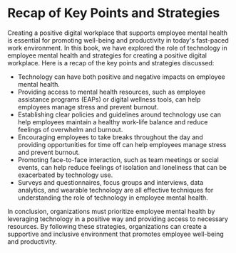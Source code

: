 # Recap of Key Points and Strategies

Creating a positive digital workplace that supports employee mental health is essential for promoting well-being and productivity in today's fast-paced work environment. In this book, we have explored the role of technology in employee mental health and strategies for creating a positive digital workplace. Here is a recap of the key points and strategies discussed:

* Technology can have both positive and negative impacts on employee mental health.
* Providing access to mental health resources, such as employee assistance programs (EAPs) or digital wellness tools, can help employees manage stress and prevent burnout.
* Establishing clear policies and guidelines around technology use can help employees maintain a healthy work-life balance and reduce feelings of overwhelm and burnout.
* Encouraging employees to take breaks throughout the day and providing opportunities for time off can help employees manage stress and prevent burnout.
* Promoting face-to-face interaction, such as team meetings or social events, can help reduce feelings of isolation and loneliness that can be exacerbated by technology use.
* Surveys and questionnaires, focus groups and interviews, data analytics, and wearable technology are all effective techniques for understanding the role of technology in employee mental health.

In conclusion, organizations must prioritize employee mental health by leveraging technology in a positive way and providing access to necessary resources. By following these strategies, organizations can create a supportive and inclusive environment that promotes employee well-being and productivity.
